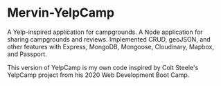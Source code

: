 # Mervin-YelpCamp
A Yelp-inspired application for campgrounds. 
A Node application for sharing campgrounds and
reviews.
Implemented CRUD, geoJSON, and other features with
Express, MongoDB, Mongoose, Cloudinary, Mapbox, and Passport.

This version of YelpCamp is my own code inspired by Colt Steele's YelpCamp project from his 2020 Web Development Boot Camp.


